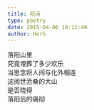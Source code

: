 ```yaml
---  
title: 短诗  
type: poetry  
date: 2015-04-06 18:11:40  
author: Herb    
---  
```

落阳山里  
究竟埋葬了多少欢乐  
当思念将人间与化外相连  
这阅世沧桑的大山  
是否晓得  
落阳后的痛彻  
